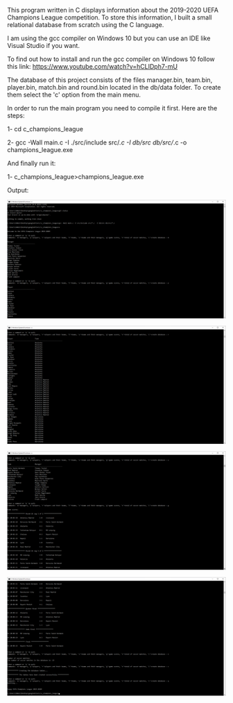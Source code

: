 This program written in C displays information about the 2019-2020 UEFA Champions League competition. To store this information, I built a small relational database from scratch using the C language.

I am using the gcc compiler on Windows 10 but you can use an IDE like Visual Studio if you want. 

To find out how to install and run the gcc compiler on Windows 10 follow this link: https://www.youtube.com/watch?v=hCLIDph7-mU

The database of this project consists of the files manager.bin, team.bin, player.bin, match.bin and round.bin located in the db/data folder. To create them select the 'c' option from the main menu.

In order to run the main program you need to compile it first. Here are the steps:

 1- cd c_champions_league
 
 2- gcc -Wall main.c -I ./src/include src/*.c  -I db/src db/src/*.c   -o champions_league.exe

And finally run it:

 1- c_champions_league>champions_league.exe

Output:

![](github-images/soccer1.png)


![](github-images/soccer2.png)


![](github-images/soccer3.png)


![](github-images/soccer4.png)

